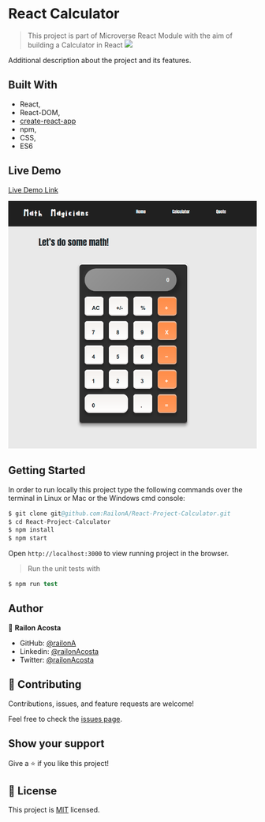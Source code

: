 # React Calculator

> This project is part of Microverse React Module with the aim of building a Calculator in React 
![](https://img.shields.io/badge/Microverse-blueviolet)

Additional description about the project and its features.

## Built With

- React,
- React-DOM,
- [create-react-app](https://github.com/facebook/create-react-app)
- npm,
- CSS,
- ES6

## Live Demo

[Live Demo Link](https://react-project-calculator.herokuapp.com/)

![screenshot](./src/assets/calc-screenshot.png)

## Getting Started

In order to run locally this project type the following commands over the terminal in Linux or Mac or the Windows cmd console:

```s
$ git clone git@github.com:RailonA/React-Project-Calculator.git
$ cd React-Project-Calculator
$ npm install
$ npm start

```

Open `http://localhost:3000` to view running project in the browser.

> Run the unit tests with
```s
$ npm run test
```

## Author

👤 **Railon Acosta**

- GitHub: [@railonA](https://github.com/RailonA)
- Linkedin: [@railonAcosta](https://www.linkedin.com/in/railon-acosta-81265180/)
- Twitter: [@railonAcosta](https://twitter.com/RailonAcosta)


## 🤝 Contributing

Contributions, issues, and feature requests are welcome!

Feel free to check the [issues page](https://github.com/RailonA/React-Project-Calculator/issues).

## Show your support

Give a ⭐️ if you like this project!

## 📝 License

This project is [MIT](LICENSE) licensed.